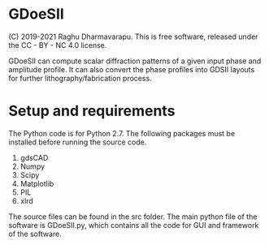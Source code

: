 # GDoeSII 

(C) 2019-2021 Raghu Dharmavarapu. This is free software, released under the CC - BY - NC 4.0 license.

GDoeSII can compute scalar diffraction patterns of a given input phase and amplitude profile. It can also convert the phase
profiles into GDSII layouts for further lithography/fabrication process.

# Setup and requirements

The Python code is for Python 2.7. The following packages must be installed before running the source code.
1. gdsCAD 
2. Numpy
3. Scipy
4. Matplotlib
5. PIL
6. xlrd

The source files can be found in the src folder. The main python file of the software is GDoeSII.py, which contains all the code for GUI and framework of the software. 
